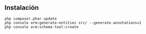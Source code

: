 ## Instalación

    php composer.phar update
    php console orm:generate-entities src/ --generate-annotations=1
    php console orm:schema-tool:create

